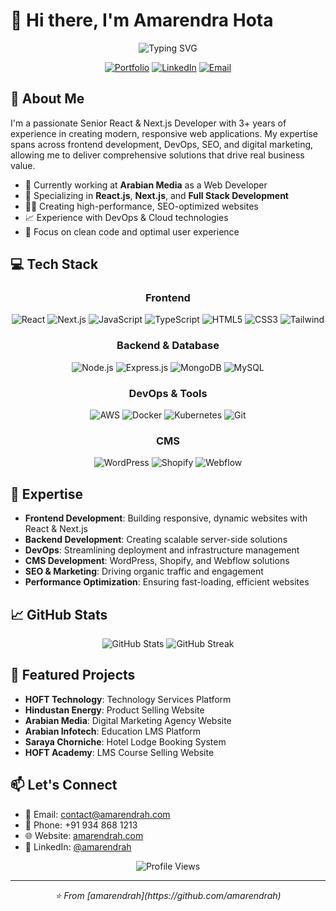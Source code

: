 # 👋 Hi there, I'm Amarendra Hota

<div align="center">
  <img src="https://readme-typing-svg.demolab.com?font=Fira+Code&weight=600&size=28&duration=4000&pause=1000&color=3F87F5&center=true&vCenter=true&random=false&width=435&lines=Senior+React+Developer;Next.js+Expert;Full+Stack+Developer;DevOps+Engineer" alt="Typing SVG" />
  
  [![Portfolio](https://img.shields.io/badge/Portfolio-amarendrah.com-blue?style=for-the-badge&logo=google-chrome)](https://amarendrah.com)
  [![LinkedIn](https://img.shields.io/badge/LinkedIn-Connect-blue?style=for-the-badge&logo=linkedin)](https://linkedin.com/in/amarendrah)
  [![Email](https://img.shields.io/badge/Email-contact%40amarendrah.com-red?style=for-the-badge&logo=gmail)](mailto:contact@amarendrah.com)
</div>

## 🚀 About Me

I'm a passionate Senior React & Next.js Developer with 3+ years of experience in creating modern, responsive web applications. My expertise spans across frontend development, DevOps, SEO, and digital marketing, allowing me to deliver comprehensive solutions that drive real business value.

- 🔭 Currently working at **Arabian Media** as a Web Developer
- 🌱 Specializing in **React.js**, **Next.js**, and **Full Stack Development**
- 👨‍💻 Creating high-performance, SEO-optimized websites
- 📈 Experience with DevOps & Cloud technologies
- 🎯 Focus on clean code and optimal user experience

## 💻 Tech Stack

<div align="center">

### Frontend
![React](https://img.shields.io/badge/React-20232A?style=for-the-badge&logo=react&logoColor=61DAFB)
![Next.js](https://img.shields.io/badge/Next.js-000000?style=for-the-badge&logo=next.js&logoColor=white)
![JavaScript](https://img.shields.io/badge/JavaScript-F7DF1E?style=for-the-badge&logo=javascript&logoColor=black)
![TypeScript](https://img.shields.io/badge/TypeScript-007ACC?style=for-the-badge&logo=typescript&logoColor=white)
![HTML5](https://img.shields.io/badge/HTML5-E34F26?style=for-the-badge&logo=html5&logoColor=white)
![CSS3](https://img.shields.io/badge/CSS3-1572B6?style=for-the-badge&logo=css3&logoColor=white)
![Tailwind](https://img.shields.io/badge/Tailwind_CSS-38B2AC?style=for-the-badge&logo=tailwind-css&logoColor=white)

### Backend & Database
![Node.js](https://img.shields.io/badge/Node.js-43853D?style=for-the-badge&logo=node.js&logoColor=white)
![Express.js](https://img.shields.io/badge/Express.js-404D59?style=for-the-badge)
![MongoDB](https://img.shields.io/badge/MongoDB-4EA94B?style=for-the-badge&logo=mongodb&logoColor=white)
![MySQL](https://img.shields.io/badge/MySQL-005C84?style=for-the-badge&logo=mysql&logoColor=white)

### DevOps & Tools
![AWS](https://img.shields.io/badge/AWS-232F3E?style=for-the-badge&logo=amazon-aws&logoColor=white)
![Docker](https://img.shields.io/badge/Docker-2496ED?style=for-the-badge&logo=docker&logoColor=white)
![Kubernetes](https://img.shields.io/badge/Kubernetes-326CE5?style=for-the-badge&logo=kubernetes&logoColor=white)
![Git](https://img.shields.io/badge/Git-F05032?style=for-the-badge&logo=git&logoColor=white)

### CMS
![WordPress](https://img.shields.io/badge/WordPress-21759B?style=for-the-badge&logo=wordpress&logoColor=white)
![Shopify](https://img.shields.io/badge/Shopify-7AB55C?style=for-the-badge&logo=shopify&logoColor=white)
![Webflow](https://img.shields.io/badge/Webflow-4353FF?style=for-the-badge&logo=webflow&logoColor=white)

</div>

## 🎯 Expertise

- **Frontend Development**: Building responsive, dynamic websites with React & Next.js
- **Backend Development**: Creating scalable server-side solutions
- **DevOps**: Streamlining deployment and infrastructure management
- **CMS Development**: WordPress, Shopify, and Webflow solutions
- **SEO & Marketing**: Driving organic traffic and engagement
- **Performance Optimization**: Ensuring fast-loading, efficient websites

## 📈 GitHub Stats

<div align="center">
  <img src="https://github-readme-stats.vercel.app/api?username=amarendrah&show_icons=true&theme=radical" alt="GitHub Stats" />
  <img src="https://github-readme-streak-stats.herokuapp.com/?user=amarendrah&theme=radical" alt="GitHub Streak" />
</div>

## 🌟 Featured Projects

- **HOFT Technology**: Technology Services Platform
- **Hindustan Energy**: Product Selling Website
- **Arabian Media**: Digital Marketing Agency Website
- **Arabian Infotech**: Education LMS Platform
- **Saraya Chorniche**: Hotel Lodge Booking System
- **HOFT Academy**: LMS Course Selling Website

## 📫 Let's Connect

- 📧 Email: contact@amarendrah.com
- 📱 Phone: +91 934 868 1213
- 🌐 Website: [amarendrah.com](https://amarendrah.com)
- 💼 LinkedIn: [@amarendrah](https://linkedin.com/in/amarendrah)

<div align="center">
  <img src="https://komarev.com/ghpvc/?username=amarendrah&color=blue&style=flat-square&label=Profile+Views" alt="Profile Views" />
</div>

---

<div align="center">
  <i>⭐️ From [amarendrah](https://github.com/amarendrah)</i>
</div> 
